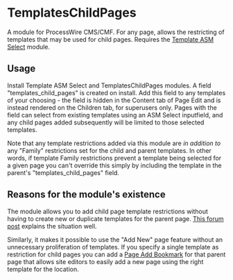 # TemplatesChildPages

A module for ProcessWire CMS/CMF. For any page, allows the restricting of templates that may be used for child pages. Requires the [Template ASM Select](https://github.com/Hani79/Processwire_FieldType_Templates) module.

## Usage

Install Template ASM Select and TemplatesChildPages modules. A field "templates_child_pages" is created on install. Add this field to any templates of your choosing - the field is hidden in the Content tab of Page Edit and is instead rendered on the Children tab, for superusers only. Pages with the field can select from existing templates using an ASM Select inputfield, and any child pages added subsequently will be limited to those selected templates. 

Note that any template restrictions added via this module are *in addition to* any "Family" restrictions set for the child and parent templates. In other words, if template Family restrictions prevent a template being selected for a given page you can't override this simply by including the template in the parent's "templates_child_pages" field.

## Reasons for the module's existence 

The module allows you to add child page template restrictions without having to create new or duplicate templates for the parent page. [This forum post](https://processwire.com/talk/topic/13374-allowed-templates-on-a-page-basis/#entry120845) explains the situation well.

Similarly, it makes it possible to use the "Add New" page feature without an unnecessary proliferation of templates. If you specify a single template as restriction for child pages you can add a [Page Add Bookmark](https://processwire.com/blog/posts/processwire-2.6.17-expands-admin-navigation-with-bookmarks/#page-add-bookmarks) for that parent page that allows site editors to easily add a new page using the right template for the location.